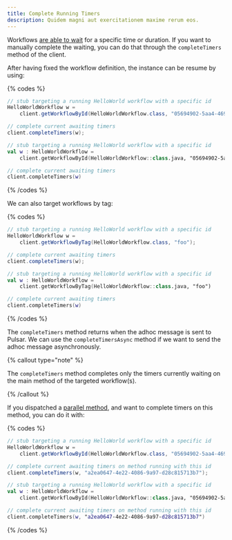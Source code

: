 ```yaml
---
title: Complete Running Timers
description: Quidem magni aut exercitationem maxime rerum eos.
---
```


Workflows [are able to wait](/docs/workflows/waiting) for a specific time or duration.
If you want to manually complete the waiting, you can do that through the `completeTimers` method of the client.

After having fixed the workflow definition, the instance can be resume by using:

{% codes %}

```java
// stub targeting a running HelloWorld workflow with a specific id
HelloWorldWorkflow w =
    client.getWorkflowById(HelloWorldWorkflow.class, "05694902-5aa4-469f-824c-7015b0df906c");

// complete current awaiting timers
client.completeTimers(w);
```

```kotlin
// stub targeting a running HelloWorld workflow with a specific id
val w : HelloWorldWorkflow =
    client.getWorkflowById(HelloWorldWorkflow::class.java, "05694902-5aa4-469f-824c-7015b0df906c")

// complete current awaiting timers
client.completeTimers(w)
```

{% /codes %}


We can also target workflows by tag:

{% codes %}

```java
// stub targeting a running HelloWorld workflow with a specific id
HelloWorldWorkflow w =
    client.getWorkflowByTag(HelloWorldWorkflow.class, "foo");

// complete current awaiting timers
client.completeTimers(w);
```

```kotlin
// stub targeting a running HelloWorld workflow with a specific id
val w : HelloWorldWorkflow =
    client.getWorkflowByTag(HelloWorldWorkflow::class.java, "foo")

// complete current awaiting timers
client.completeTimers(w)
```

{% /codes %}

The `completeTimers` method returns when the adhoc message is sent to Pulsar.
We can use the `completeTimersAsync` method if we want to send the adhoc message asynchronously.

{% callout type="note"  %}

The `completeTimers` method completes only the timers currently waiting on the main method of the targeted workflow(s).

{% /callout  %}

If you dispatched a [parallel method](/docs/workflows/parallel#parallel-methods), and want to complete timers on this method,
you can do it with:

{% codes %}

```java
// stub targeting a running HelloWorld workflow with a specific id
HelloWorldWorkflow w =
    client.getWorkflowById(HelloWorldWorkflow.class, "05694902-5aa4-469f-824c-7015b0df906c");

// complete current awaiting timers on method running with this id
client.completeTimers(w, "a2ea0647-4e22-4086-9a97-d28c815713b7");
```

```kotlin
// stub targeting a running HelloWorld workflow with a specific id
val w : HelloWorldWorkflow =
    client.getWorkflowById(HelloWorldWorkflow::class.java, "05694902-5aa4-469f-824c-7015b0df906c")

// complete current awaiting timers on method running with this id
client.completeTimers(w, "a2ea0647-4e22-4086-9a97-d28c815713b7")
```

{% /codes %}
